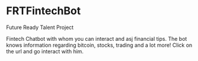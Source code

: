 # FRTFintechBot
Future Ready Talent Project

Fintech Chatbot with whom you can interact and asj financial tips. The bot knows information regarding bitcoin, stocks, trading and a lot more!
Click on the url and go interact with him.
